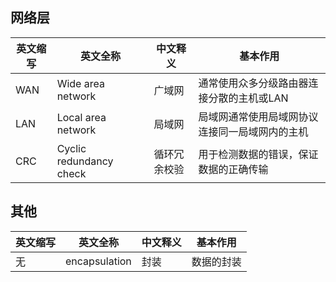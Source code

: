 ## 网络层
|英文缩写|英文全称|中文释义|基本作用
|-------|-------|-------|-------|
|WAN|Wide area network|广域网|通常使用众多分级路由器连接分散的主机或LAN|
|LAN|Local area network|局域网|局域网通常使用局域网协议连接同一局域网内的主机|
|CRC|Cyclic redundancy check|循环冗余校验|用于检测数据的错误，保证数据的正确传输|


## 其他
|英文缩写|英文全称|中文释义|基本作用
|-------|-------|-------|-------|
|无|encapsulation|封装|数据的封装|
